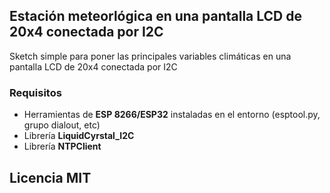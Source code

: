 ## Estación meteorlógica en una pantalla LCD de 20x4 conectada por I2C

Sketch simple para poner las principales variables climáticas en una pantalla LCD de 20x4 conectada por I2C

### Requisitos

- Herramientas de __ESP 8266/ESP32__ instaladas en el entorno (esptool.py, grupo dialout, etc)
- Librería __LiquidCyrstal_I2C__
- Librería __NTPClient__


## Licencia MIT
